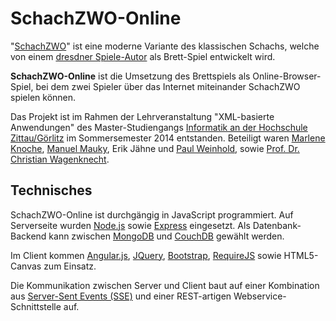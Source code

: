 SchachZWO-Online
================

"[SchachZWO](http://www.schachzwo.de/)" ist eine moderne Variante des klassischen Schachs, welche von einem [dresdner Spiele-Autor](http://www.schachzwo.de/impressum/) als Brett-Spiel entwickelt wird. 

**SchachZWO-Online** ist die Umsetzung des Brettspiels als Online-Browser-Spiel, bei dem zwei Spieler über das Internet miteinander SchachZWO spielen können.

Das Projekt ist im Rahmen der Lehrveranstaltung "XML-basierte Anwendungen" des Master-Studiengangs [Informatik an der Hochschule Zittau/Görlitz](http://www.hszg.de/f-ei) im Sommersemester 2014
entstanden. 
Beteiligt waren [Marlene Knoche](https://github.com/Sanguinik), [Manuel Mauky](https://github.com/lestard), Erik Jähne und [Paul Weinhold](https://github.com/weinpau), 
sowie [Prof. Dr. Christian Wagenknecht](https://www.hszg.de/f-ei/fakultaet/professoren/christian-wagenknecht).

## Technisches

SchachZWO-Online ist durchgängig in JavaScript programmiert.
Auf Serverseite wurden [Node.js](http://nodejs.org/) sowie [Express](http://expressjs.com/) eingesetzt. 
Als Datenbank-Backend kann zwischen [MongoDB](http://www.mongodb.org/) und [CouchDB](https://couchdb.apache.org/) gewählt werden.

Im Client kommen 
[Angular.js](https://angularjs.org/), 
[JQuery](https://jquery.com/), 
[Bootstrap](http://getbootstrap.com/),
[RequireJS](http://requirejs.org/) 
sowie HTML5-Canvas zum Einsatz.

Die Kommunikation zwischen Server und Client baut auf einer Kombination aus [Server-Sent Events (SSE)](https://en.wikipedia.org/wiki/Server-sent_events) und einer REST-artigen Webservice-Schnittstelle auf.
